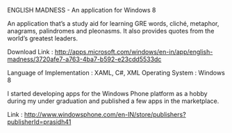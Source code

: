 ENGLISH MADNESS - An application for Windows 8

An application that’s a study aid for learning GRE words, cliché, metaphor, anagrams, 
palindromes and pleonasms. It also provides quotes from the world’s greatest leaders.

Download Link : http://apps.microsoft.com/windows/en-in/app/english-madness/3720afe7-a763-4ba7-b592-e23cdd5533dc

Language of Implementation : XAML, C#, XML
Operating System : Windows 8


I started developing apps for the Windows Phone platform as a hobby during my under graduation and 
published a few apps in the marketplace. 

Link : http://www.windowsphone.com/en-IN/store/publishers?publisherId=prasidh41
